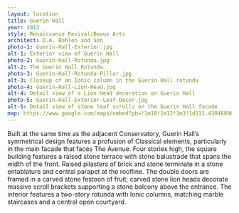 ```yaml
---
layout: location
title: Guerin Hall
year: 1913
style: Renaissance Revival/Beaux Arts
architect: D.A. Bohlen and Son
photo-1: Guerin-Hall-Exterior.jpg
alt-1: Exterior view of Guerin Hall
photo-2: Guerin-Hall-Rotunda.jpg
alt-2: The Guerin Hall Rotunda
photo-3: Guerin-Hall-Rotunda-Pillar.jpg
alt-3: Closeup of an Ionic column in the Guerin Hall rotunda
photo-4: Guerin-Hall-Lion-Head.jpg
alt-4: Detail view of a Lion Head decoration on Guerin Hall
photo-5: Guerin-Hall-Exterior-Leaf-Decor.jpg
alt-5: Detail view of stone leaf scrolls on the Guerin Hall facade
map: https://www.google.com/maps/embed?pb=!1m18!1m12!1m3!1d131.4304689654382!2d-87.4639192508521!3d39.50869647153169!2m3!1f0!2f39.439989794688174!3f0!3m2!1i1024!2i768!4f35!3m3!1m2!1s0x0%3A0x27960a4795889dc1!2sAnne%20Therese%20Guerin%20Hall!5e1!3m2!1sen!2sus!4v1568381618283!5m2!1sen!2sus
---
```

Built at the same time as the adjacent Conservatory, Guerin Hall’s symmetrical design features a profusion of Classical elements, particularly in the main facade that faces The Avenue. Four stories high, the square building features a raised stone terrace with stone balustrade that spans the width of the front. Raised pilasters of brick and stone terminate in a stone entablature and central parapet at the roofline. The double doors are framed in a carved stone festoon of fruit; carved stone lion heads decorate massive scroll brackets supporting a stone balcony above the entrance. The interior features a two-story rotunda with Ionic columns, matching marble staircases and a central open courtyard.
